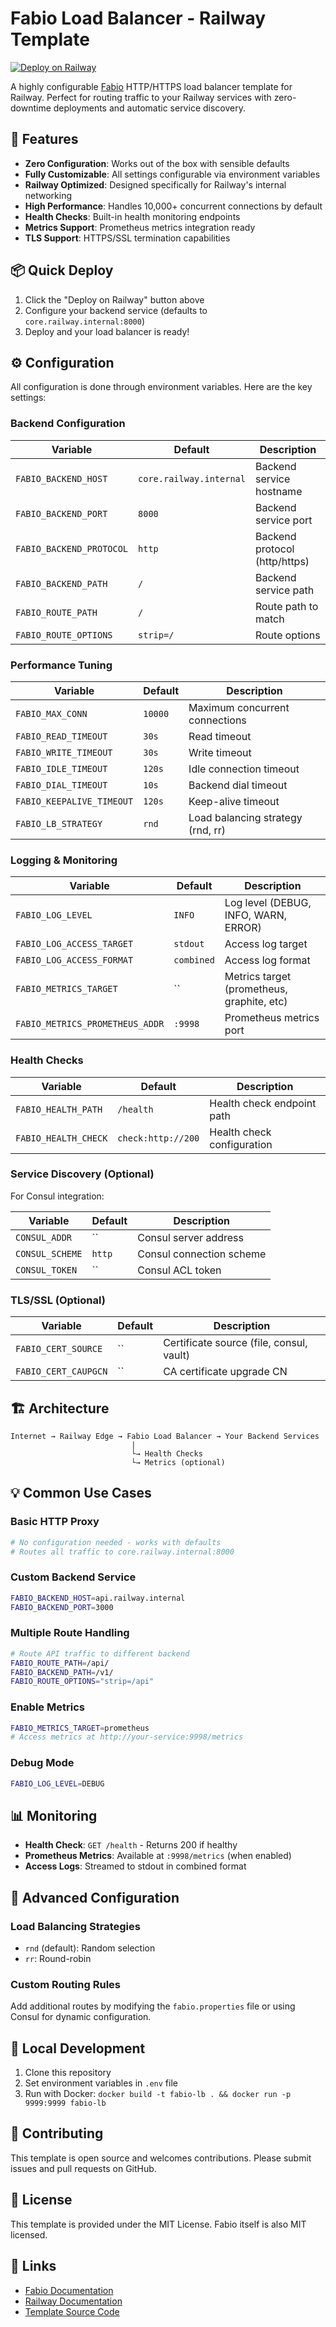 # Fabio Load Balancer - Railway Template

[![Deploy on Railway](https://railway.com/button.svg)](https://railway.com/deploy/oXdzwQ?referralCode=dF1nvZ&utm_medium=integration&utm_source=template&utm_campaign=generic)

A highly configurable [Fabio](https://fabiolb.net/) HTTP/HTTPS load balancer template for Railway. Perfect for routing traffic to your Railway services with zero-downtime deployments and automatic service discovery.

## 🚀 Features

- **Zero Configuration**: Works out of the box with sensible defaults
- **Fully Customizable**: All settings configurable via environment variables
- **Railway Optimized**: Designed specifically for Railway's internal networking
- **High Performance**: Handles 10,000+ concurrent connections by default
- **Health Checks**: Built-in health monitoring endpoints
- **Metrics Support**: Prometheus metrics integration ready
- **TLS Support**: HTTPS/SSL termination capabilities

## 📦 Quick Deploy

1. Click the "Deploy on Railway" button above
2. Configure your backend service (defaults to `core.railway.internal:8000`)
3. Deploy and your load balancer is ready!

## ⚙️ Configuration

All configuration is done through environment variables. Here are the key settings:

### Backend Configuration

| Variable                 | Default                 | Description                   |
| ------------------------ | ----------------------- | ----------------------------- |
| `FABIO_BACKEND_HOST`     | `core.railway.internal` | Backend service hostname      |
| `FABIO_BACKEND_PORT`     | `8000`                  | Backend service port          |
| `FABIO_BACKEND_PROTOCOL` | `http`                  | Backend protocol (http/https) |
| `FABIO_BACKEND_PATH`     | `/`                     | Backend service path          |
| `FABIO_ROUTE_PATH`       | `/`                     | Route path to match           |
| `FABIO_ROUTE_OPTIONS`    | `strip=/`               | Route options                 |

### Performance Tuning

| Variable                  | Default | Description                               |
| ------------------------- | ------- | ----------------------------------------- |
| `FABIO_MAX_CONN`          | `10000` | Maximum concurrent connections            |
| `FABIO_READ_TIMEOUT`      | `30s`   | Read timeout                              |
| `FABIO_WRITE_TIMEOUT`     | `30s`   | Write timeout                             |
| `FABIO_IDLE_TIMEOUT`      | `120s`  | Idle connection timeout                   |
| `FABIO_DIAL_TIMEOUT`      | `10s`   | Backend dial timeout                      |
| `FABIO_KEEPALIVE_TIMEOUT` | `120s`  | Keep-alive timeout                        |
| `FABIO_LB_STRATEGY`       | `rnd`   | Load balancing strategy (rnd, rr) |

### Logging & Monitoring

| Variable                        | Default    | Description                                |
| ------------------------------- | ---------- | ------------------------------------------ |
| `FABIO_LOG_LEVEL`               | `INFO`     | Log level (DEBUG, INFO, WARN, ERROR)       |
| `FABIO_LOG_ACCESS_TARGET`       | `stdout`   | Access log target                          |
| `FABIO_LOG_ACCESS_FORMAT`       | `combined` | Access log format                          |
| `FABIO_METRICS_TARGET`          | ``         | Metrics target (prometheus, graphite, etc) |
| `FABIO_METRICS_PROMETHEUS_ADDR` | `:9998`    | Prometheus metrics port                    |

### Health Checks

| Variable             | Default            | Description                |
| -------------------- | ------------------ | -------------------------- |
| `FABIO_HEALTH_PATH`  | `/health`          | Health check endpoint path |
| `FABIO_HEALTH_CHECK` | `check:http://200` | Health check configuration |

### Service Discovery (Optional)

For Consul integration:

| Variable        | Default | Description              |
| --------------- | ------- | ------------------------ |
| `CONSUL_ADDR`   | ``      | Consul server address    |
| `CONSUL_SCHEME` | `http`  | Consul connection scheme |
| `CONSUL_TOKEN`  | ``      | Consul ACL token         |

### TLS/SSL (Optional)

| Variable             | Default | Description                              |
| -------------------- | ------- | ---------------------------------------- |
| `FABIO_CERT_SOURCE`  | ``      | Certificate source (file, consul, vault) |
| `FABIO_CERT_CAUPGCN` | ``      | CA certificate upgrade CN                |

## 🏗️ Architecture

```
Internet → Railway Edge → Fabio Load Balancer → Your Backend Services
                           |
                           └→ Health Checks
                           └→ Metrics (optional)
```

## 💡 Common Use Cases

### Basic HTTP Proxy

```bash
# No configuration needed - works with defaults
# Routes all traffic to core.railway.internal:8000
```

### Custom Backend Service

```bash
FABIO_BACKEND_HOST=api.railway.internal
FABIO_BACKEND_PORT=3000
```

### Multiple Route Handling

```bash
# Route API traffic to different backend
FABIO_ROUTE_PATH=/api/
FABIO_BACKEND_PATH=/v1/
FABIO_ROUTE_OPTIONS="strip=/api"
```

### Enable Metrics

```bash
FABIO_METRICS_TARGET=prometheus
# Access metrics at http://your-service:9998/metrics
```

### Debug Mode

```bash
FABIO_LOG_LEVEL=DEBUG
```

## 📊 Monitoring

- **Health Check**: `GET /health` - Returns 200 if healthy
- **Prometheus Metrics**: Available at `:9998/metrics` (when enabled)
- **Access Logs**: Streamed to stdout in combined format

## 🔧 Advanced Configuration

### Load Balancing Strategies

- `rnd` (default): Random selection
- `rr`: Round-robin

### Custom Routing Rules

Add additional routes by modifying the `fabio.properties` file or using Consul for dynamic configuration.

## 📝 Local Development

1. Clone this repository
2. Set environment variables in `.env` file
3. Run with Docker: `docker build -t fabio-lb . && docker run -p 9999:9999 fabio-lb`

## 🤝 Contributing

This template is open source and welcomes contributions. Please submit issues and pull requests on GitHub.

## 📄 License

This template is provided under the MIT License. Fabio itself is also MIT licensed.

## 🔗 Links

- [Fabio Documentation](https://fabiolb.net/)
- [Railway Documentation](https://docs.railway.app/)
- [Template Source Code](https://github.com/NovusEdge/fabio-railway)
